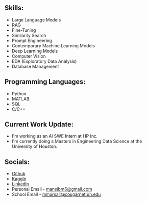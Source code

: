 

## Skills: 
* Large Language Models
* RAG
* Fine-Tuning
* Similarity Search
* Prompt Engineering
* Contemporary Machine Learning Models
* Deep Learning Models
* Computer Vision
* EDA (Exploratory Data Analysis)
* Database Management

## Programming Languages:
* Python
* MATLAB
* SQL
* C/C++

## Current Work Update:
* I'm working as an AI SWE Intern at HP Inc.
* I'm currently doing a Masters in Engineering Data Science at the University of Houston.

## Socials: 
* [Github](https://github.com/mansibm6)
* [Kaggle](https://www.kaggle.com/mansibmursalin)
* [LinkedIn](https://www.linkedin.com/in/mansibm6/)
* Personal Email - mansibm6@gmail.com
* School Email - mmursali@cougarnet.uh.edu
